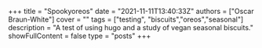 +++
title = "Spookyoreos"
date = "2021-11-11T13:40:33Z"
authors = ["Oscar Braun-White"]
cover = ""
tags = ["testing", "biscuits","oreos","seasonal"]
description = "A test of using hugo and a study of vegan seasonal biscuits."
showFullContent = false
type = "posts"
+++
